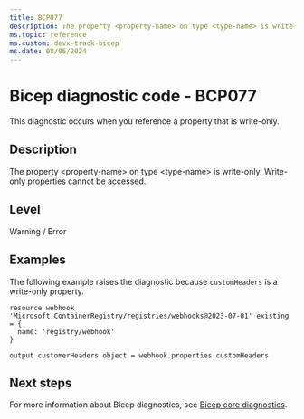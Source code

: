 ```yaml
---
title: BCP077
description: The property <property-name> on type <type-name> is write-only. Write-only properties cannot be accessed.
ms.topic: reference
ms.custom: devx-track-bicep
ms.date: 08/06/2024
---
```


# Bicep diagnostic code - BCP077

This diagnostic occurs when you reference a property that is write-only.

## Description

The property \<property-name> on type \<type-name> is write-only. Write-only properties cannot be accessed.

## Level

Warning / Error

## Examples

The following example raises the diagnostic because `customHeaders` is a write-only property.

```bicep
resource webhook 'Microsoft.ContainerRegistry/registries/webhooks@2023-07-01' existing = {
  name: 'registry/webhook'
}

output customerHeaders object = webhook.properties.customHeaders
```

## Next steps

For more information about Bicep diagnostics, see [Bicep core diagnostics](../bicep-core-diagnostics.md).